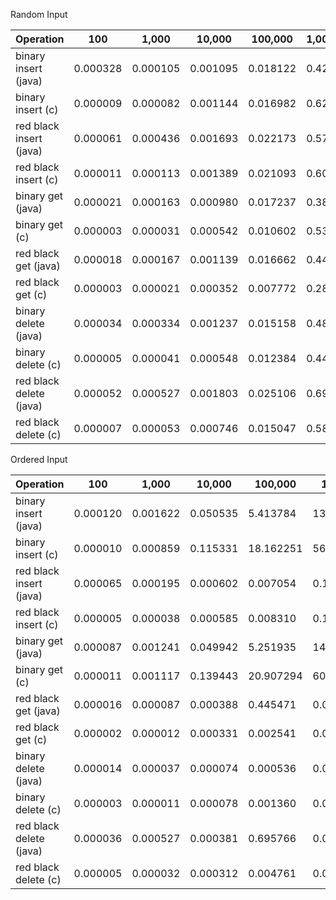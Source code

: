 
Random Input 

Operation | 100 | 1,000 | 10,000 | 100,000 | 1,000,000 | 10,000,000 | 100,000,000 |
----------|-----|-------|--------|---------|-----------|------------|-------------|
binary insert (java) | 0.000328 | 0.000105 | 0.001095 | 0.018122 | 0.420075 | 7.688661 | Out of mem. |
binary insert (c) | 0.000009 | 0.000082 | 0.001144 | 0.016982 | 0.622891 | 13.485158 | 221.095372 |
red black insert (java) | 0.000061 | 0.000436 | 0.001693 | 0.022173 | 0.571692 | 9.734067 | Out of mem. |
red black insert (c) | 0.000011 | 0.000113 | 0.001389 | 0.021093 | 0.609684 | 10.697785 | 182.316291 |
binary get (java) | 0.000021 | 0.000163 | 0.000980 | 0.017237 | 0.382841 | 7.574105 | Out of mem. |
binary get (c) | 0.000003 | 0.000031 | 0.000542 | 0.010602 | 0.536381 | 12.600009 | 231.436482 | 
red black get (java) | 0.000018 | 0.000167 | 0.001139 | 0.016662 | 0.445471 | 8.577500 | Out of mem. |
red black get (c) | 0.000003 | 0.000021 | 0.000352 | 0.007772 | 0.284726 | 5.353575 | 109.824046 | 
binary delete (java) | 0.000034 | 0.000334 | 0.001237 | 0.015158 | 0.488105 | 11.117415 | Out of mem. | 
binary delete (c) | 0.000005 | 0.000041 | 0.000548 | 0.012384 | 0.449614 | 9.839891 | 223.728083 | 
red black delete (java) | 0.000052 | 0.000527 | 0.001803 | 0.025106 | 0.695766 | 13.047160 | Out of mem. |
red black delete (c) | 0.000007 | 0.000053 | 0.000746 | 0.015047 | 0.588909 | 11.000803 | 232.912434 | 

Ordered Input

Operation | 100 | 1,000 | 10,000 | 100,000 | 1,000,000 |
----------|-----|-------|--------|---------|-----------|
binary insert (java) | 0.000120 | 0.001622 | 0.050535 | 5.413784 | 1353.688207 |
binary insert (c) | 0.000010 | 0.000859 | 0.115331 | 18.162251 | 5638.445621 |
red black insert (java) | 0.000065 | 0.000195 | 0.000602 | 0.007054 | 0.104467 |
red black insert (c) |  0.000005 | 0.000038 | 0.000585 | 0.008310 | 0.107680 |
binary get (java) | 0.000087 | 0.001241 | 0.049942 | 5.251935 | 1412.080052 |
binary get (c) | 0.000011 | 0.001117 | 0.139443 | 20.907294 | 6079.026653 | 
red black get (java) | 0.000016 | 0.000087 | 0.000388 | 0.445471 | 0.040362 | 
red black get (c) | 0.000002 | 0.000012 | 0.000331 | 0.002541 | 0.045427 | 
binary delete (java) | 0.000014 | 0.000037 | 0.000074 | 0.000536 | 0.007091 | 
binary delete (c) | 0.000003 | 0.000011 | 0.000078 | 0.001360 | 0.014759 | 
red black delete (java) | 0.000036 | 0.000527 | 0.000381 | 0.695766 | 0.035165 | 
red black delete (c) | 0.000005 | 0.000032 | 0.000312 | 0.004761 | 0.069045 | 



